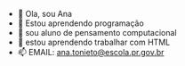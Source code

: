 - 👋 Ola, sou Ana
- 👀 Estou aprendendo programação
- 🌱 sou aluno de pensamento computacional
- 💞️ estou aprendendo trabalhar com HTML
- 📫 EMAIL: ana.tonieto@escola.pr.gov.br

<!---
Anatonieto/Anatonieto is a ✨ special ✨ repository because its `README.md` (this file) appears on your GitHub profile.
You can click the Preview link to take a look at your changes.
--->
